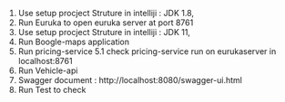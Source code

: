 
1. Use setup procject Struture in intelliji  : JDK 1.8,
2. Run Euruka to open euruka server at port 8761
3. Use setup procject Struture in intelliji  : JDK 11,
4. Run Boogle-maps application
5. Run pricing-service
5.1 check pricing-service run on eurukaserver in localhost:8761
6. Run Vehicle-api
7. Swagger document : http://localhost:8080/swagger-ui.html
8. Run Test to check